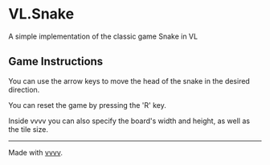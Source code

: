 # VL.Snake

A simple implementation of the classic game Snake in VL

## Game Instructions

You can use the arrow keys to move the head of the snake in the desired direction.

You can reset the game by pressing the 'R' key.

Inside vvvv you can also specify the board's width and height, as well as the tile size.

---

Made with [vvvv](https://visualprogramming.net/).
